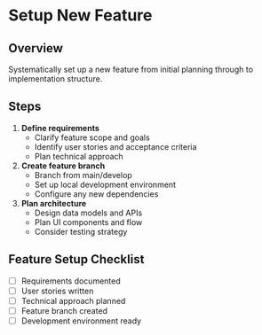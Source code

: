 # Setup New Feature

## Overview
Systematically set up a new feature from initial planning through to implementation structure.

## Steps

1. **Define requirements**
    - Clarify feature scope and goals
    - Identify user stories and acceptance criteria
    - Plan technical approach
2. **Create feature branch**
    - Branch from main/develop
    - Set up local development environment
    - Configure any new dependencies
3. **Plan architecture**
    - Design data models and APIs
    - Plan UI components and flow
    - Consider testing strategy

## Feature Setup Checklist

- [ ] Requirements documented
- [ ] User stories written
- [ ] Technical approach planned
- [ ] Feature branch created
- [ ] Development environment ready
